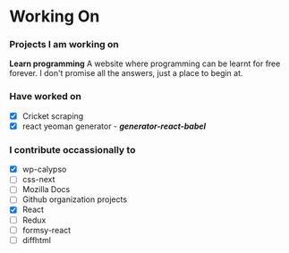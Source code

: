 # Working On

### Projects I am working on 

**Learn programming**
    A website where programming can be learnt for free forever. I don't promise all the answers, just a place to begin at. 


### Have worked on 

- [x] Cricket scraping
- [x] react yeoman generator - ***generator-react-babel***

### I contribute occassionally to

- [x] wp-calypso
- [ ] css-next
- [ ] Mozilla Docs
- [ ] Github organization projects
- [x] React
- [ ] Redux
- [ ] formsy-react
- [ ] diffhtml
